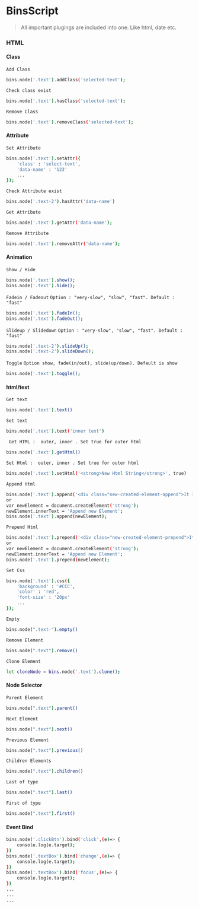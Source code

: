 # BinsScript

> All important plugings are included into one. Like html, date etc.
### HTML

#### Class
`Add Class`
```sh
bins.node('.text').addClass('selected-text');
```
`Check class exist`
```sh
bins.node('.text').hasClass('selected-text');
```
`Remove Class`
```sh
bins.node('.text').removeClass('selected-text');
```
#### Attribute
`Set Attribute`
```sh
bins.node('.text').setAttr({
    'class' : 'select-text',
    'data-name' : '123' 
    ...
});
```
`Check Attribute exist`
```sh
bins.node('.text-2').hasAttr('data-name')
```
`Get Attribute`
```sh
bins.node('.text').getAttr('data-name');
```
`Remove Attribute`
```sh
bins.node('.text').removeAttr('data-name');
```
#### Animation
`Show / Hide`
```sh
bins.node('.text').show();
bins.node('.text').hide();
```
`Fadein / Fadeout`
`Option : "very-slow", "slow", "fast". Default : "fast"`
```sh
bins.node('.text').fadeIn();
bins.node('.text').fadeOut();
```
`Slideup / Slidedown`
`Option : "very-slow", "slow", "fast". Default : "fast"`
```sh
bins.node('.text-2').slideUp(); 
bins.node('.text-2').slideDown();
```
`Toggle`
`Option show, fade(in/out), slide(up/down). Default is show`
```sh
bins.node('.text').toggle();
```
#### html/text
`Get text`
```sh
bins.node('.text').text() 
```
`Set text`
```sh
bins.node('.text').text('inner text') 
```
` Get HTML :  outer, inner . Set true for outer html`
```sh
bins.node('.text').getHtml() 
```
`Set Html :  outer, inner . Set true for outer html `
```sh
bins.node('.text').setHtml('<strong>New Html String</strong>', true) 
```
`Append Html`
```sh
bins.node('.text').append('<div class="new-created-element-append">It is a new Element, <b>append</b> </div>');
or
var newElement = document.createElement('strong');
newElement.innerText = 'Append new Element';
bins.node('.text').append(newElement);
```
`Prepend Html`
```sh
bins.node('.text').prepend('<div class="new-created-element-prepend">It is a new Element, <b>prepend</b> </div>');
or
var newElement = document.createElement('strong');
newElement.innerText = 'Append new Element';
bins.node('.text').prepend(newElement);
```
`Set Css`
```sh
bins.node('.text').css({
    'background' : '#CCC',
    'color' : 'red',
    'font-size' : '20px'
    ...
});
```
`Empty`
```sh
bins.node(".text-").empty()
```
`Remove Element`
```sh
bins.node(".text").remove()
```
`Clone Element`
```sh
let cloneNode = bins.node('.text').clone();
```

#### Node Selector
`Parent Element`
```sh
bins.node(".text").parent()
```
`Next Element`
```sh
bins.node(".text").next()
```
`Previous Element`
```sh
bins.node(".text").previous()
```
`Children Elements`
```sh
bins.node(".text").children()
```
`Last of type`
```sh
bins.node(".text").last()
```
`First of type`
```sh
bins.node(".text").first()
```
#### Event Bind
```sh
bins.node('.clickBtn').bind('click',(e)=> {
    console.log(e.target);
}) 
bins.node('.textBox').bind('change',(e)=> {
    console.log(e.target);
}) 
bins.node('.textBox').bind('focus',(e)=> {
    console.log(e.target);
}) 
...
...
...
```
